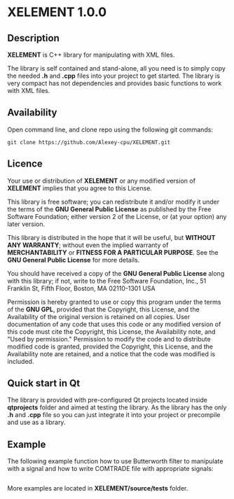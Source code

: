 # XELEMENT 1.0.0

## Description

**XELEMENT** is C++ library for manipulating with XML files.

The library is self contained and stand-alone, all you need is to simply copy the needed **.h** and **.cpp** files into your project to get started. The library is very compact has not dependencies and provides basic functions to work with XML files.

## Availability

Open command line, and clone repo using the following git commands:

```
git clone https://github.com/Alexey-cpu/XELEMENT.git
```

## Licence

Your use or distribution of **XELEMENT** or any modified version of
**XELEMENT** implies that you agree to this License.

This library is free software; you can redistribute it and/or
modify it under the terms of the **GNU General Public
License** as published by the Free Software Foundation; either
version 2 of the License, or (at your option) any later version.

This library is distributed in the hope that it will be useful,
but **WITHOUT ANY WARRANTY**; without even the implied warranty of
**MERCHANTABILITY** or **FITNESS FOR A PARTICULAR PURPOSE**.  See the **GNU
General Public License** for more details.

You should have received a copy of the **GNU General Public
License** along with this library; if not, write to the Free Software
Foundation, Inc., 51 Franklin St, Fifth Floor, Boston, MA  02110-1301
USA

Permission is hereby granted to use or copy this program under the
terms of the **GNU GPL**, provided that the Copyright, this License,
and the Availability of the original version is retained on all copies.
User documentation of any code that uses this code or any modified
version of this code must cite the Copyright, this License, the
Availability note, and "Used by permission." Permission to modify
the code and to distribute modified code is granted, provided the
Copyright, this License, and the Availability note are retained,
and a notice that the code was modified is included.

## Quick start in Qt

The library is provided with pre-configured Qt projects located inside **qtprojects** folder and aimed at testing the library.
As the library has the only **.h** and **.cpp** file so you can just integrate it into your project or precompile and use as a library.

## Example

The following example function how to use Butterworth filter to manipulate with a signal and how to write COMTRADE file with appropriate signals:

```
```

More examples are located in **XELEMENT/source/tests** folder.